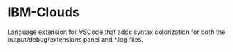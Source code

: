 # IBM-Clouds
Language extension for VSCode that adds syntax colorization for both the output/debug/extensions panel and *.log files.
